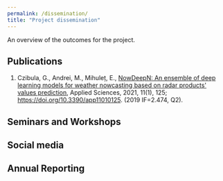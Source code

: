 ```yaml
---
permalink: /dissemination/
title: "Project dissemination"
---
```



An overview of the outcomes for the project.

## Publications

1. Czibula, G., Andrei, M., Mihuleț, E., [NowDeepN: An ensemble of deep learning models for weather nowcasting based on radar products' values prediction](/assets/files/applsci-11-00125.pdf), Applied Sciences, 2021, 11(1), 125; https://doi.org/10.3390/app11010125. (2019 IF=2.474, Q2).

## Seminars and Workshops

## Social media

## Annual Reporting
